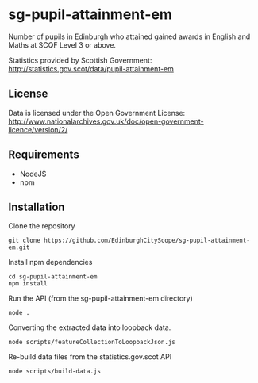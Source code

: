 # sg-pupil-attainment-em
Number of pupils in Edinburgh who attained gained awards in English and Maths at SCQF Level 3 or above.

Statistics provided by Scottish Government:  http://statistics.gov.scot/data/pupil-attainment-em

## License

Data is licensed under the Open Government License: http://www.nationalarchives.gov.uk/doc/open-government-licence/version/2/

## Requirements

- NodeJS
- npm

## Installation

Clone the repository

```
git clone https://github.com/EdinburghCityScope/sg-pupil-attainment-em.git
```

Install npm dependencies

```
cd sg-pupil-attainment-em
npm install
```

Run the API (from the sg-pupil-attainment-em directory)

```
node .
```

Converting the extracted data into loopback data.

```
node scripts/featureCollectionToLoopbackJson.js
```

Re-build data files from the statistics.gov.scot API

```
node scripts/build-data.js
```
